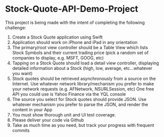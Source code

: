 # Stock-Quote-API-Demo-Project

This project is being made with the intent of completing the following challenge:

1. Create a Stock Quote application using Swift
2. Application should work on iPhone and iPad in any orientation
3. The primary/root view controller should be a Table View which lists Stock Symbols and their current trading price (pick a random set of companies to display, e.g. MSFT, GOOG, etc)
4. Tapping on a Stock Quote should load a detail view controller, displaying detailed information about a Stock (high, low, average, etc…whatever you want)
5. Stock quotes should be retrieved asynchronously from a source on the Internet. Use whatever network library/mechanism you prefer to make your network requests (e.g. AFNetwork, NSURLSession, etc)
One free API you could use is Yahoo Finance via the YQL console
6. The source you select for Stock quotes should provide JSON. Use whatever mechanism you prefer to parse the JSON, and render the content in your App
7. You must show thorough unit and UI test coverage.
8. Please deliver your code via Github 
9. Take as much time as you need, but track your progress with frequent commits
